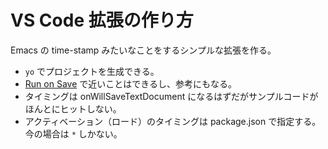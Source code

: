 # VS Code 拡張の作り方
Emacs の time-stamp みたいなことをするシンプルな拡張を作る。

- `yo` でプロジェクトを生成できる。
- [Run on Save](https://github.com/emeraldwalk/vscode-runonsave) で近いことはできるし、参考にもなる。
- タイミングは onWillSaveTextDocument になるはずだがサンプルコードがほんとにヒットしない。
- アクティベーション（ロード）のタイミングは package.json で指定する。今の場合は `*` しかない。